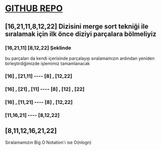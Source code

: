 # [GITHUB REPO](https://github.com/Er3nairus/Merge-Sort-.git)

## [16,21,11,8,12,22] Dizisini merge sort tekniği ile sıralamak için ilk önce diziyi parçalara bölmeliyiz

### [16,21,11] [8,12,22] Şeklinde

bu parçaları da kendi içerisinde parçalayıp sıralamamızın ardından yeniden birleştirdiğimizde işlemimiz tamamlanacak

### [16] , [21,11]    ----    [8] , [12,22]
### [16] , [21] , [11]  ----  [8] , [12] , [22]
### [16] , [11,21]  ----  [8] , [12,22]
### [11,16,21]  ----  [8,12,22]
## [8,11,12,16,21,22]

Sıralamamızın Big O Notation'ı ise O(nlogn)
